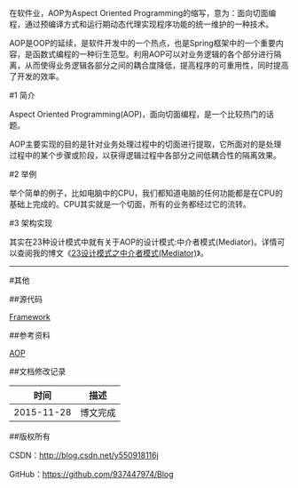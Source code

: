 在软件业，AOP为Aspect Oriented Programming的缩写，意为：面向切面编程，通过预编译方式和运行期动态代理实现程序功能的统一维护的一种技术。 

AOP是OOP的延续，是软件开发中的一个热点，也是Spring框架中的一个重要内容，是函数式编程的一种衍生范型。利用AOP可以对业务逻辑的各个部分进行隔离，从而使得业务逻辑各部分之间的耦合度降低，提高程序的可重用性，同时提高了开发的效率。 

#1 简介

Aspect Oriented Programming(AOP)，面向切面编程，是一个比较热门的话题。 

AOP主要实现的目的是针对业务处理过程中的切面进行提取，它所面对的是处理过程中的某个步骤或阶段，以获得逻辑过程中各部分之间低耦合性的隔离效果。 

#2 举例

举个简单的例子，比如电脑中的CPU，我们都知道电脑的任何功能都是在CPU的基础上完成的。CPU其实就是一个切面，所有的业务都经过它的流转。

#3 架构实现

其实在23种设计模式中就有关于AOP的设计模式:中介者模式(Mediator)。详情可以查阅我的博文《[23设计模式之中介者模式(Mediator)](https://github.com/937447974/Blog/blob/master/架构设计/23设计模式之中介者模式%28Mediator%29.md)》。
&#160;

----------

#其他

##源代码

[Framework](https://github.com/937447974/Framework)

##参考资料

[AOP](http://baike.baidu.com/view/3507915.htm)

##文档修改记录

| 时间 | 描述 |
| ---- | ---- |
| 2015-11-28 | 博文完成 |

##版权所有

CSDN：http://blog.csdn.net/y550918116j

GitHub：https://github.com/937447974/Blog